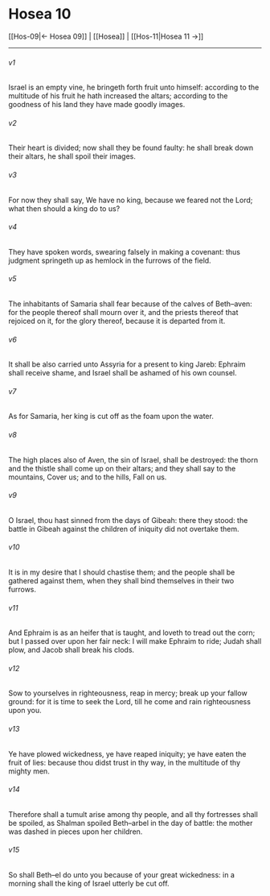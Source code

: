 # Hosea 10

[[Hos-09|← Hosea 09]] | [[Hosea]] | [[Hos-11|Hosea 11 →]]
***

###### v1
Israel is an empty vine, he bringeth forth fruit unto himself: according to the multitude of his fruit he hath increased the altars; according to the goodness of his land they have made goodly images.
###### v2
Their heart is divided; now shall they be found faulty: he shall break down their altars, he shall spoil their images.
###### v3
For now they shall say, We have no king, because we feared not the Lord; what then should a king do to us?
###### v4
They have spoken words, swearing falsely in making a covenant: thus judgment springeth up as hemlock in the furrows of the field.
###### v5
The inhabitants of Samaria shall fear because of the calves of Beth–aven: for the people thereof shall mourn over it, and the priests thereof that rejoiced on it, for the glory thereof, because it is departed from it.
###### v6
It shall be also carried unto Assyria for a present to king Jareb: Ephraim shall receive shame, and Israel shall be ashamed of his own counsel.
###### v7
As for Samaria, her king is cut off as the foam upon the water.
###### v8
The high places also of Aven, the sin of Israel, shall be destroyed: the thorn and the thistle shall come up on their altars; and they shall say to the mountains, Cover us; and to the hills, Fall on us.
###### v9
O Israel, thou hast sinned from the days of Gibeah: there they stood: the battle in Gibeah against the children of iniquity did not overtake them.
###### v10
It is in my desire that I should chastise them; and the people shall be gathered against them, when they shall bind themselves in their two furrows.
###### v11
And Ephraim is as an heifer that is taught, and loveth to tread out the corn; but I passed over upon her fair neck: I will make Ephraim to ride; Judah shall plow, and Jacob shall break his clods.
###### v12
Sow to yourselves in righteousness, reap in mercy; break up your fallow ground: for it is time to seek the Lord, till he come and rain righteousness upon you.
###### v13
Ye have plowed wickedness, ye have reaped iniquity; ye have eaten the fruit of lies: because thou didst trust in thy way, in the multitude of thy mighty men.
###### v14
Therefore shall a tumult arise among thy people, and all thy fortresses shall be spoiled, as Shalman spoiled Beth–arbel in the day of battle: the mother was dashed in pieces upon her children.
###### v15
So shall Beth–el do unto you because of your great wickedness: in a morning shall the king of Israel utterly be cut off. 
